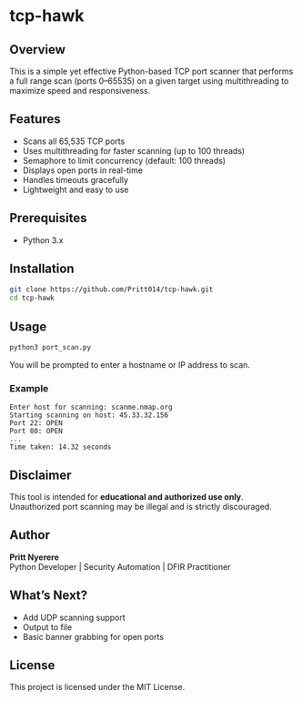 # tcp-hawk

## Overview
This is a simple yet effective Python-based TCP port scanner that performs a full range scan (ports 0–65535) on a given target using multithreading to maximize speed and responsiveness.

## Features
- Scans all 65,535 TCP ports
- Uses multithreading for faster scanning (up to 100 threads)
- Semaphore to limit concurrency (default: 100 threads) 
- Displays open ports in real-time
- Handles timeouts gracefully
- Lightweight and easy to use

## Prerequisites 
- Python 3.x

## Installation
```bash
git clone https://github.com/Pritt014/tcp-hawk.git
cd tcp-hawk
```

## Usage
```bash
python3 port_scan.py
```
You will be prompted to enter a hostname or IP address to scan.

### Example
```
Enter host for scanning: scanme.nmap.org
Starting scanning on host: 45.33.32.156
Port 22: OPEN
Port 80: OPEN
...
Time taken: 14.32 seconds
```

## Disclaimer
This tool is intended for **educational and authorized use only**. Unauthorized port scanning may be illegal and is strictly discouraged.

## Author
**Pritt Nyerere**  
Python Developer | Security Automation | DFIR Practitioner

## What’s Next?
- Add UDP scanning support
- Output to file
- Basic banner grabbing for open ports

## License
This project is licensed under the MIT License.
